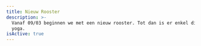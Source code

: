 ```yaml
---
title: Nieuw Rooster
description: >-
  Vanaf 09/03 beginnen we met een nieuw rooster. Tot dan is er enkel dinsdag
  yoga.
isActive: true
---
```


